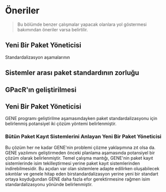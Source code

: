# Öneriler

> Bu bölümde benzer çalışmalar yapacak olanlara yol göstermesi bakımından öneriler varsa belirtilir.

## Yeni Bir Paket Yöneticisi

Standardalizasyon aşamalarının 

## Sistemler arası paket standardının zorluğu

## GPacR'ın geliştirilmesi

## Yeni Bir Paket Yöneticisi

GENE programı geliştirilme aşamasındayken paket standardalizasyonu için belirlenmiş potansiyel iki çözüm yöntemi belirlenmiştir.

### Bütün Paket Kayıt Sistemlerini Anlayan Yeni Bir Paket Yöneticisi

Bu çözüm her ne kadar GENE'nin problemi çözme yaklaşımına zıt olsa da. GENE yazılımını geliştirmeden önceki planlama aşamasında
potansiyel bir çözüm olarak belirlenmiştir. Temel çalışma mantığı, GENE'nin paket kayıt sistemlerinde isim tekilleştirmesi yerine
paket kayıt sistemlerinden indirebilmesidir. Bu açıdan var olan sistemlere adapte edilirken oluşabilecek sıkıntılar ve genele hitap 
eden birstandardalizasyon yerine yeni bir standart ortaya koyduğundan GENE daha fazla efor gerektirmesine rağmen isim standardalizasyonu
yönünde belirlenmiştir.
